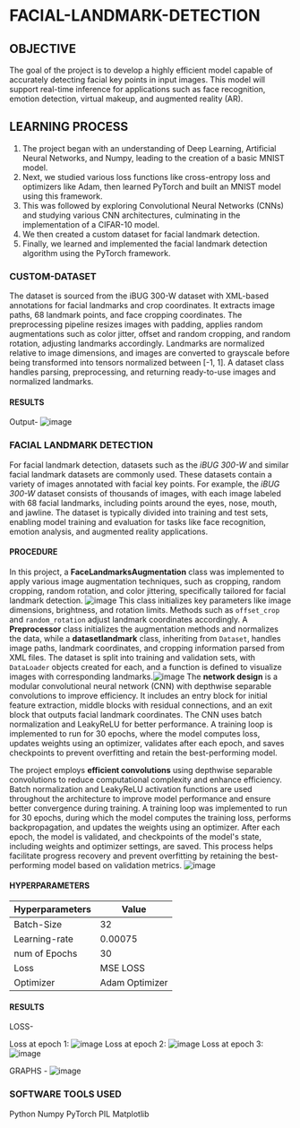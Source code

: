 # FACIAL-LANDMARK-DETECTION

## OBJECTIVE
The goal of the project is to develop a highly efficient model capable of accurately detecting facial key points in input images. This model will support real-time inference for applications such as face recognition, emotion detection, virtual makeup, and augmented reality (AR).

## LEARNING PROCESS


1. The project began with an understanding of Deep Learning, Artificial Neural Networks, and Numpy, leading to the creation of a basic MNIST model.
2. Next, we studied various loss functions like cross-entropy loss and optimizers like Adam, then learned PyTorch and built an MNIST model using this framework.
3. This was followed by exploring Convolutional Neural Networks (CNNs) and studying various CNN architectures, culminating in the implementation of a CIFAR-10 model.
4. We then created a custom dataset for facial landmark detection.
5. Finally, we learned and implemented the facial landmark detection algorithm using the PyTorch framework.



### CUSTOM-DATASET
The dataset is sourced from the iBUG 300-W dataset with XML-based annotations for facial landmarks and crop coordinates. It extracts image paths, 68 landmark points, and face cropping coordinates. The preprocessing pipeline resizes images with padding, applies random augmentations such as color jitter, offset and random cropping, and random rotation, adjusting landmarks accordingly. Landmarks are normalized relative to image dimensions, and images are converted to grayscale before being transformed into tensors normalized between [-1, 1]. A dataset class handles parsing, preprocessing, and returning ready-to-use images and normalized landmarks.

#### RESULTS
Output-
![image](https://hackmd.io/_uploads/S1GGjmYkkg.png)

### FACIAL LANDMARK DETECTION

For facial landmark detection, datasets such as the *iBUG 300-W* and similar facial landmark datasets are commonly used. These datasets contain a variety of images annotated with facial key points. For example, the *iBUG 300-W* dataset consists of thousands of images, with each image labeled with 68 facial landmarks, including points around the eyes, nose, mouth, and jawline. The dataset is typically divided into training and test sets, enabling model training and evaluation for tasks like face recognition, emotion analysis, and augmented reality applications.

#### PROCEDURE




In this project, a **FaceLandmarksAugmentation** class was implemented to apply various image augmentation techniques, such as cropping, random cropping, random rotation, and color jittering, specifically tailored for facial landmark detection. ![image](https://hackmd.io/_uploads/HkrIMVtk1l.png)
This class initializes key parameters like image dimensions, brightness, and rotation limits. Methods such as `offset_crop` and `random_rotation` adjust landmark coordinates accordingly. A **Preprocessor** class initializes the augmentation methods and normalizes the data, while a **datasetlandmark** class, inheriting from `Dataset`, handles image paths, landmark coordinates, and cropping information parsed from XML files. The dataset is split into training and validation sets, with `DataLoader` objects created for each, and a function is defined to visualize images with corresponding landmarks.![image](https://hackmd.io/_uploads/HJco7EYy1e.png)
The **network design** is a modular convolutional neural network (CNN) with depthwise separable convolutions to improve efficiency. It includes an entry block for initial feature extraction, middle blocks with residual connections, and an exit block that outputs facial landmark coordinates. The CNN uses batch normalization and LeakyReLU for better performance. A training loop is implemented to run for 30 epochs, where the model computes loss, updates weights using an optimizer, validates after each epoch, and saves checkpoints to prevent overfitting and retain the best-performing model.




The project employs **efficient convolutions** using depthwise separable convolutions to reduce computational complexity and enhance efficiency. Batch normalization and LeakyReLU activation functions are used throughout the architecture to improve model performance and ensure better convergence during training. A training loop was implemented to run for 30 epochs, during which the model computes the training loss, performs backpropagation, and updates the weights using an optimizer. After each epoch, the model is validated, and checkpoints of the model's state, including weights and optimizer settings, are saved. This process helps facilitate progress recovery and prevent overfitting by retaining the best-performing model based on validation metrics.
![image](https://hackmd.io/_uploads/BJo3HEYJkl.png)
#### HYPERPARAMETERS
| Hyperparameters | Value | 
| -------- | -------- | 
|   Batch-Size| 32
Learning-rate	|0.00075
num of Epochs|30
Loss |      MSE LOSS
Optimizer |    Adam Optimizer
#### RESULTS
LOSS-
 
Loss at epoch 1:
![image](https://hackmd.io/_uploads/S1kkuNKJ1l.png)
Loss at epoch 2:
![image](https://hackmd.io/_uploads/H1C-OEKykg.png)
Loss at epoch 3:
![image](https://hackmd.io/_uploads/HJfr_4Kyyx.png)


GRAPHS -
![image](https://hackmd.io/_uploads/S1qu_VYkyg.png)


### SOFTWARE TOOLS USED 
 Python
Numpy
PyTorch
PIL
Matplotlib








































